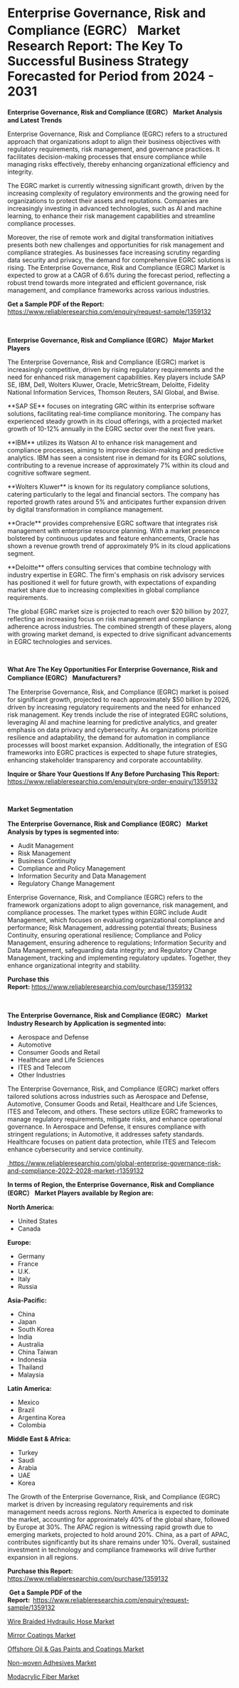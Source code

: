 <p><h1>Enterprise Governance, Risk and Compliance (EGRC） Market Research Report: The Key To Successful Business Strategy Forecasted for Period from 2024 - 2031</h1></p><p><strong>Enterprise Governance, Risk and Compliance (EGRC） Market Analysis and Latest Trends</strong></p>
<p><p>Enterprise Governance, Risk and Compliance (EGRC) refers to a structured approach that organizations adopt to align their business objectives with regulatory requirements, risk management, and governance practices. It facilitates decision-making processes that ensure compliance while managing risks effectively, thereby enhancing organizational efficiency and integrity.</p><p>The EGRC market is currently witnessing significant growth, driven by the increasing complexity of regulatory environments and the growing need for organizations to protect their assets and reputations. Companies are increasingly investing in advanced technologies, such as AI and machine learning, to enhance their risk management capabilities and streamline compliance processes. </p><p>Moreover, the rise of remote work and digital transformation initiatives presents both new challenges and opportunities for risk management and compliance strategies. As businesses face increasing scrutiny regarding data security and privacy, the demand for comprehensive EGRC solutions is rising. The Enterprise Governance, Risk and Compliance (EGRC) Market is expected to grow at a CAGR of 6.6% during the forecast period, reflecting a robust trend towards more integrated and efficient governance, risk management, and compliance frameworks across various industries.</p></p>
<p><strong>Get a Sample PDF of the Report:&nbsp;</strong> <a href="https://www.reliableresearchiq.com/enquiry/request-sample/1359132">https://www.reliableresearchiq.com/enquiry/request-sample/1359132</a></p>
<p>&nbsp;</p>
<p><strong>Enterprise Governance, Risk and Compliance (EGRC） Major Market Players</strong></p>
<p><p>The Enterprise Governance, Risk and Compliance (EGRC) market is increasingly competitive, driven by rising regulatory requirements and the need for enhanced risk management capabilities. Key players include SAP SE, IBM, Dell, Wolters Kluwer, Oracle, MetricStream, Deloitte, Fidelity National Information Services, Thomson Reuters, SAI Global, and Bwise.</p><p>**SAP SE** focuses on integrating GRC within its enterprise software solutions, facilitating real-time compliance monitoring. The company has experienced steady growth in its cloud offerings, with a projected market growth of 10-12% annually in the EGRC sector over the next five years.</p><p>**IBM** utilizes its Watson AI to enhance risk management and compliance processes, aiming to improve decision-making and predictive analytics. IBM has seen a consistent rise in demand for its EGRC solutions, contributing to a revenue increase of approximately 7% within its cloud and cognitive software segment.</p><p>**Wolters Kluwer** is known for its regulatory compliance solutions, catering particularly to the legal and financial sectors. The company has reported growth rates around 5% and anticipates further expansion driven by digital transformation in compliance management.</p><p>**Oracle** provides comprehensive EGRC software that integrates risk management with enterprise resource planning. With a market presence bolstered by continuous updates and feature enhancements, Oracle has shown a revenue growth trend of approximately 9% in its cloud applications segment.</p><p>**Deloitte** offers consulting services that combine technology with industry expertise in EGRC. The firm's emphasis on risk advisory services has positioned it well for future growth, with expectations of expanding market share due to increasing complexities in global compliance requirements.</p><p>The global EGRC market size is projected to reach over $20 billion by 2027, reflecting an increasing focus on risk management and compliance adherence across industries. The combined strength of these players, along with growing market demand, is expected to drive significant advancements in EGRC technologies and services.</p></p>
<p>&nbsp;</p>
<p><strong>What Are The Key Opportunities For Enterprise Governance, Risk and Compliance (EGRC） Manufacturers?</strong></p>
<p><p>The Enterprise Governance, Risk, and Compliance (EGRC) market is poised for significant growth, projected to reach approximately $50 billion by 2026, driven by increasing regulatory requirements and the need for enhanced risk management. Key trends include the rise of integrated EGRC solutions, leveraging AI and machine learning for predictive analytics, and greater emphasis on data privacy and cybersecurity. As organizations prioritize resilience and adaptability, the demand for automation in compliance processes will boost market expansion. Additionally, the integration of ESG frameworks into EGRC practices is expected to shape future strategies, enhancing stakeholder transparency and corporate accountability.</p></p>
<p><strong>Inquire or Share Your Questions If Any Before Purchasing This Report:</strong> <a href="https://www.reliableresearchiq.com/enquiry/pre-order-enquiry/1359132">https://www.reliableresearchiq.com/enquiry/pre-order-enquiry/1359132</a></p>
<p>&nbsp;</p>
<p><strong>Market Segmentation</strong></p>
<p><strong>The Enterprise Governance, Risk and Compliance (EGRC） Market Analysis by types is segmented into:</strong></p>
<p><ul><li>Audit Management</li><li>Risk Management</li><li>Business Continuity</li><li>Compliance and Policy Management</li><li>Information Security and Data Management</li><li>Regulatory Change Management</li></ul></p>
<p><p>Enterprise Governance, Risk, and Compliance (EGRC) refers to the framework organizations adopt to align governance, risk management, and compliance processes. The market types within EGRC include Audit Management, which focuses on evaluating organizational compliance and performance; Risk Management, addressing potential threats; Business Continuity, ensuring operational resilience; Compliance and Policy Management, ensuring adherence to regulations; Information Security and Data Management, safeguarding data integrity; and Regulatory Change Management, tracking and implementing regulatory updates. Together, they enhance organizational integrity and stability.</p></p>
<p><strong>Purchase this Report:&nbsp;</strong><a href="https://www.reliableresearchiq.com/purchase/1359132">https://www.reliableresearchiq.com/purchase/1359132</a></p>
<p>&nbsp;</p>
<p><strong>The Enterprise Governance, Risk and Compliance (EGRC） Market Industry Research by Application is segmented into:</strong></p>
<p><ul><li>Aerospace and Defense</li><li>Automotive</li><li>Consumer Goods and Retail</li><li>Healthcare and Life Sciences</li><li>ITES and Telecom</li><li>Other Industries</li></ul></p>
<p><p>The Enterprise Governance, Risk, and Compliance (EGRC) market offers tailored solutions across industries such as Aerospace and Defense, Automotive, Consumer Goods and Retail, Healthcare and Life Sciences, ITES and Telecom, and others. These sectors utilize EGRC frameworks to manage regulatory requirements, mitigate risks, and enhance operational governance. In Aerospace and Defense, it ensures compliance with stringent regulations; in Automotive, it addresses safety standards. Healthcare focuses on patient data protection, while ITES and Telecom enhance cybersecurity and service continuity.</p></p>
<p><a href="https://www.reliableresearchiq.com/global-enterprise-governance-risk-and-compliance-2022-2028-market-r1359132">&nbsp;https://www.reliableresearchiq.com/global-enterprise-governance-risk-and-compliance-2022-2028-market-r1359132</a></p>
<p><strong>In terms of Region, the Enterprise Governance, Risk and Compliance (EGRC） Market Players available by Region are:</strong></p>
<p>
    <p> <strong> North America: </strong>
        <ul>
            <li>United States</li>
            <li>Canada</li>
        </ul>
        </p> 
    <p> <strong> Europe: </strong>
        <ul>
            <li>Germany</li>
            <li>France</li>
            <li>U.K.</li>
            <li>Italy</li>
            <li>Russia</li>
        </ul>
        </p> 
    <p> <strong> Asia-Pacific: </strong>
        <ul>
            <li>China</li>
            <li>Japan</li>
            <li>South Korea</li>
            <li>India</li>
            <li>Australia</li>
            <li>China Taiwan</li>
            <li>Indonesia</li>
            <li>Thailand</li>
            <li>Malaysia</li>
        </ul>
        </p> 
    <p> <strong> Latin America: </strong>
        <ul>
            <li>Mexico</li>
            <li>Brazil</li>
            <li>Argentina Korea</li>
            <li>Colombia</li>
        </ul>
        </p> 
    <p> <strong> Middle East & Africa: </strong>
        <ul>
            <li>Turkey</li>
            <li>Saudi</li>
            <li>Arabia</li>
            <li>UAE</li>
            <li>Korea</li>
        </ul>
    </p>
    </p>
<p><p>The Growth of the Enterprise Governance, Risk, and Compliance (EGRC) market is driven by increasing regulatory requirements and risk management needs across regions. North America is expected to dominate the market, accounting for approximately 40% of the global share, followed by Europe at 30%. The APAC region is witnessing rapid growth due to emerging markets, projected to hold around 20%. China, as a part of APAC, contributes significantly but its share remains under 10%. Overall, sustained investment in technology and compliance frameworks will drive further expansion in all regions.</p></p>
<p><strong>Purchase this Report: </strong><a href="https://www.reliableresearchiq.com/purchase/1359132">https://www.reliableresearchiq.com/purchase/1359132</a></p>
<p>&nbsp;<strong>Get a Sample PDF of the Report:&nbsp;&nbsp;</strong><a href="https://www.reliableresearchiq.com/enquiry/request-sample/1359132">https://www.reliableresearchiq.com/enquiry/request-sample/1359132</a></p>
<p><strong></strong></p>
<p><p><a href="https://www.linkedin.com/pulse/wire-braided-hydraulic-hose-market-global-insights-jxepc?trackingId=Tg4cDsxeRHm4qpto7uKWag%3D%3D">Wire Braided Hydraulic Hose Market</a></p><p><a href="https://issuu.com/reportprime-2/docs/mirror-coatings-market-size-2030.pp_57cb40846189c1">Mirror Coatings Market</a></p><p><a href="https://github.com/WayneGriffin411/Market-Research-Report-List-1/blob/main/offshore-oil-gas-paints-and-coatings-market.md">Offshore Oil & Gas Paints and Coatings Market</a></p><p><a href="https://github.com/lambertr3e8v/Market-Research-Report-List-1/blob/main/non-woven-adhesives-market.md">Non-woven Adhesives Market</a></p><p><a href="https://issuu.com/reportprime-2/docs/modacrylic-fiber-market-size-2030.p_ae520693fd3040">Modacrylic Fiber Market</a></p></p>